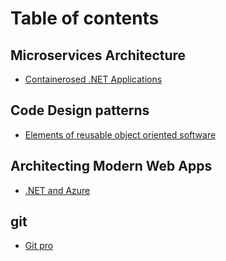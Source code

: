 # Table of contents

## Microservices Architecture

* [Containerosed .NET Applications](README.md)

## Code Design patterns

* [Elements of reusable object oriented software](code-design-patterns/elements-of-reusable-object-oriented-software.md)

## Architecting Modern Web Apps

* [.NET and Azure](architecting-modern-web-apps/.net-and-azure.md)

## git

* [Git pro](git/git-pro.md)
